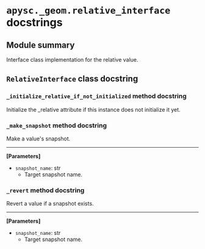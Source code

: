 # `apysc._geom.relative_interface` docstrings

## Module summary

Interface class implementation for the relative value.

## `RelativeInterface` class docstring

### `_initialize_relative_if_not_initialized` method docstring

Initialize the _relative attribute if this instance does not initialize it yet.

### `_make_snapshot` method docstring

Make a value's snapshot.<hr>

**[Parameters]**

- `snapshot_name`: str
  - Target snapshot name.

### `_revert` method docstring

Revert a value if a snapshot exists.<hr>

**[Parameters]**

- `snapshot_name`: str
  - Target snapshot name.